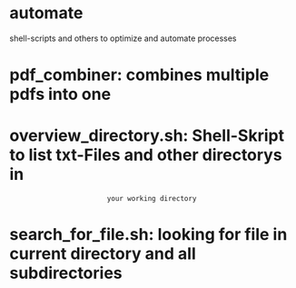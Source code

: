 # automate
shell-scripts and others to optimize and automate processes

# pdf_combiner: combines multiple pdfs into one

# overview_directory.sh: Shell-Skript to list txt-Files and other directorys in 
                            your working directory

# search_for_file.sh: looking for file in current directory and all subdirectories
